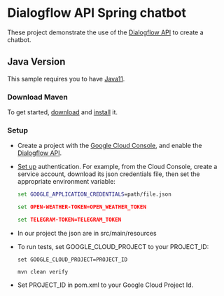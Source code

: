 # Dialogflow API Spring chatbot

These project demonstrate the use of the [Dialogflow API][dialogflow] to create a chatbot.

[dialogflow]: https://dialogflow.com/docs/getting-started/basics
[google-cloud-java]: https://github.com/GoogleCloudPlatform/google-cloud-java

## Java Version

This sample requires you to have
[Java11](https://docs.oracle.com/en/java/javase/11/install/overview-jdk-installation.html).

### Download Maven

To get started, [download][maven-download] and [install][maven-install] it.

[maven]: https://maven.apache.org
[maven-download]: https://maven.apache.org/download.cgi
[maven-install]: https://maven.apache.org/install.html

### Setup

* Create a project with the [Google Cloud Console][cloud-console], and enable
  the [Dialogflow API][dialogflow-api].
* [Set up][auth] authentication. For
    example, from the Cloud Console, create a service account,
    download its json credentials file, then set the appropriate environment
    variable:

    ```cmd
    set GOOGLE_APPLICATION_CREDENTIALS=path/file.json
    ```
    ```cmd
    set OPEN-WEATHER-TOKEN=OPEN_WEATHER_TOKEN
    ```
    ```cmd
    set TELEGRAM-TOKEN=TELEGRAM_TOKEN
    ```
* In our project the json are in src/main/resources
* To run tests, set GOOGLE_CLOUD_PROJECT to your PROJECT_ID:
  ```
  set GOOGLE_CLOUD_PROJECT=PROJECT_ID
  ```
  ```
  mvn clean verify
  ```
* Set PROJECT_ID in pom.xml to your Google Cloud Project Id.

[cloud-console]: https://console.cloud.google.com
[dialogflow-api]: https://pantheon.corp.google.com/apis/library/dialogflow.googleapis.com
[telegram-api]: https://core.telegram.org/bots/api
[auth]: https://cloud.google.com/docs/authentication/getting-started

